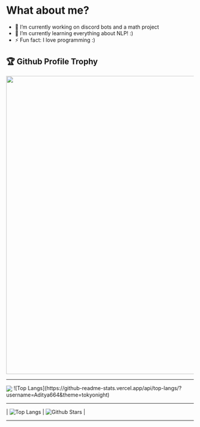 

<!--
**PhantHive/PhantHive** is a ✨ _special_ ✨ repository because its `README.md` (this file) appears on your GitHub profile.

Here are some ideas to get you started:

- 🔭 I’m currently working on ...
- 🌱 I’m currently learning ...
- 👯 I’m looking to collaborate on ...
- 🤔 I’m looking for help with ...
- 💬 Ask me about ...
- 📫 How to reach me: ...
- 😄 Pronouns: ...
- ⚡ Fun fact: ...
-->

<h1> What about me? </h1>

- 🔭 I’m currently working on discord bots and a math project
- 🌱 I’m currently learning everything about NLP! :)
- ⚡ Fun fact: I love programming :)

<h2>🏆 Github Profile Trophy</h2>
  <img width=800 src=https://github-profile-trophy.vercel.app/?username=PhantHive&theme=radical&no-frame=true"/>

---

<div>
  <img align="center" src = "https://github-readme-stats.vercel.app/api?username=PhantHive&&show_icons=true&title_color=02D752&icon_color=bb2acf&text_color=b3b3ff&bg_color=0,000000,130F40">
  ![Top Langs](https://github-readme-stats.vercel.app/api/top-langs/?username=Aditya664&theme=tokyonight) 
</div>

  
----

| ![Top Langs](https://github-readme-stats.vercel.app/api/top-langs/?username=Aditya664&theme=tokyonight) | ![Github Stars](https://github-readme-stats.vercel.app/api?username=PhantHive&show_icons=true&locale=en&count_private=true&hide_rank=true&custom_title=My%20GitHub%20Stats&disable_animations=true&theme=tokyonight) |

------
